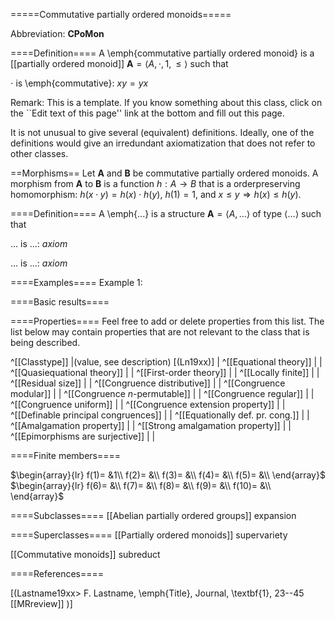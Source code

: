 =====Commutative partially ordered monoids=====

Abbreviation: **CPoMon**

====Definition====
A \emph{commutative partially ordered monoid} is a [[partially ordered monoid]] $\mathbf{A}=\langle A,\cdot,1,\le\rangle$ such that

$\cdot$ is \emph{commutative}:  $xy=yx$

Remark: This is a template.
If you know something about this class, click on the ``Edit text of this page'' link at the bottom and fill out this page.

It is not unusual to give several (equivalent) definitions. Ideally, one of the definitions would give an irredundant axiomatization that does not refer to other classes.

==Morphisms==
Let $\mathbf{A}$ and $\mathbf{B}$ be commutative partially ordered monoids. A morphism from $\mathbf{A}$ to $\mathbf{B}$ is a function $h:A\rightarrow B$ that is a orderpreserving homomorphism: 
$h(x \cdot y)=h(x) \cdot h(y)$,
$h(1)=1$, and $x\le y\Longrightarrow h(x)\le h(y)$.

====Definition====
A \emph{...} is a structure $\mathbf{A}=\langle A,...\rangle$ of type $\langle
...\rangle$ such that

$...$ is ...:  $axiom$
  
$...$ is ...:  $axiom$

====Examples====
Example 1: 

====Basic results====


====Properties====
Feel free to add or delete properties from this list. The list below may contain properties that are not relevant to the class that is being described.

^[[Classtype]]                        |(value, see description) [(Ln19xx)]  |
^[[Equational theory]]                | |
^[[Quasiequational theory]]           | |
^[[First-order theory]]               | |
^[[Locally finite]]                   | |
^[[Residual size]]                    | |
^[[Congruence distributive]]          | |
^[[Congruence modular]]               | |
^[[Congruence $n$-permutable]]        | |
^[[Congruence regular]]               | |
^[[Congruence uniform]]               | |
^[[Congruence extension property]]    | |
^[[Definable principal congruences]]  | |
^[[Equationally def. pr. cong.]]      | |
^[[Amalgamation property]]            | |
^[[Strong amalgamation property]]     | |
^[[Epimorphisms are surjective]]      | |

====Finite members====

$\begin{array}{lr}
  f(1)= &1\\
  f(2)= &\\
  f(3)= &\\
  f(4)= &\\
  f(5)= &\\
\end{array}$     
$\begin{array}{lr}
  f(6)= &\\
  f(7)= &\\
  f(8)= &\\
  f(9)= &\\
  f(10)= &\\
\end{array}$


====Subclasses====
  [[Abelian partially ordered groups]] expansion


====Superclasses====
  [[Partially ordered monoids]] supervariety

  [[Commutative monoids]] subreduct


====References====

[(Lastname19xx>
F. Lastname, \emph{Title}, Journal, \textbf{1}, 23--45 [[MRreview]] 
)]


